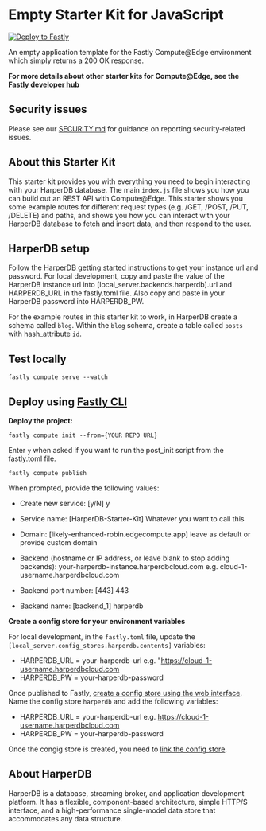 # Empty Starter Kit for JavaScript

[![Deploy to Fastly](https://deploy.edgecompute.app/button)](https://deploy.edgecompute.app/deploy)

An empty application template for the Fastly Compute@Edge environment which simply returns a 200 OK response.

**For more details about other starter kits for Compute@Edge, see the [Fastly developer hub](https://developer.fastly.com/solutions/starters)**

## Security issues

Please see our [SECURITY.md](SECURITY.md) for guidance on reporting security-related issues.

## About this Starter Kit

This starter kit provides you with everything you need to begin interacting with your HarperDB database. The main `index.js` file shows you how you can build out an REST API with Compute@Edge. This starter shows you some example routes for different request types (e.g. /GET, /POST, /PUT, /DELETE) and paths, and shows you how you can interact with your HarperDB database to fetch and insert data, and then respond to the user.

## HarperDB setup

Follow the [HarperDB getting started instructions](https://docs.harperdb.io/docs/getting-started) to get your instance url and password. For local development, copy and paste the value of the HarperDB instance url into \[local_server.backends.harperdb\].url and HARPERDB_URL in the fastly.toml file. Also copy and paste in your HarperDB password into HARPERDB_PW.

For the example routes in this starter kit to work, in HarperDB create a schema called `blog`. Within the `blog` schema, create a table called `posts` with hash_attribute `id`.

## Test locally

`fastly compute serve --watch`

## Deploy using [Fastly CLI](https://developer.fastly.com/learning/compute/#install-the-fastly-cli)

**Deploy the project:**

`fastly compute init --from={YOUR REPO URL}`

Enter `y` when asked if you want to run the post_init script from the fastly.toml file.

`fastly compute publish`

When prompted, provide the following values:

- Create new service: [y/N] y

- Service name: [HarperDB-Starter-Kit] Whatever you want to call this

- Domain: [likely-enhanced-robin.edgecompute.app] leave as default or provide custom domain

- Backend (hostname or IP address, or leave blank to stop adding backends): your-harperdb-instance.harperdbcloud.com e.g. cloud-1-username.harperdbcloud.com

- Backend port number: [443] 443

- Backend name: [backend_1] harperdb

**Create a config store for your environment variables**

For local development, in the `fastly.toml` file, update the `[local_server.config_stores.harperdb.contents]` variables:

- HARPERDB_URL = your-harperdb-url e.g. "https://cloud-1-username.harperdbcloud.com
- HARPERDB_PW = your-harperdb-password

Once published to Fastly, [create a config store using the web interface](https://docs.fastly.com/en/guides/working-with-config-stores#creating-a-config-store). Name the config store `harperdb` and add the following variables:

- HARPERDB_URL = your-harperdb-url e.g. https://cloud-1-username.harperdbcloud.com
- HARPERDB_PW = your-harperdb-password

Once the congig store is created, you need to [link the config store](https://docs.fastly.com/en/guides/working-with-config-stores#linking-config-stores-to-a-service).

## About HarperDB

HarperDB is a database, streaming broker, and application development platform. It has a flexible, component-based architecture, simple HTTP/S interface, and a high-performance single-model data store that accommodates any data structure.
